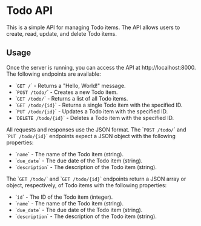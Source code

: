 # Todo API

This is a simple API for managing Todo items. The API allows users to create, read, update, and delete Todo items.

## Usage

Once the server is running, you can access the API at http://localhost:8000. The following endpoints are available:

- \``GET /`\` - Returns a "Hello, World!" message.
- \``POST /todo/`\` - Creates a new Todo item.
- \``GET /todo/`\` - Returns a list of all Todo items.
- \``GET /todo/{id}`\` - Returns a single Todo item with the specified ID.
- \``PUT /todo/{id}`\` - Updates a Todo item with the specified ID.
- \``DELETE /todo/{id}`\` - Deletes a Todo item with the specified ID.

All requests and responses use the JSON format. The \``POST /todo/`\` and \``PUT /todo/{id}`\` endpoints expect a JSON object with the following properties:

- \``name`\` - The name of the Todo item (string).
- \``due_date`\` - The due date of the Todo item (string).
- \``description`\` - The description of the Todo item (string).

The \``GET /todo/`\` and \``GET /todo/{id}`\` endpoints return a JSON array or object, respectively, of Todo items with the following properties:

- \``id`\` - The ID of the Todo item (integer).
- \``name`\` - The name of the Todo item (string).
- \``due_date`\` - The due date of the Todo item (string).
- \``description`\` - The description of the Todo item (string).
